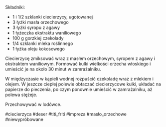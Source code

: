 Składniki:  
- 1 i 1/2 szklanki ciecierzycy, ugotowanej
- 3 łyżki masła orzechowego  
- 3 łyżki syropu z agawy  
- 1 łyżeczka ekstraktu waniliowego  
- 100 g gorzkiej czekolady  
- 1/4 szklanki mleka roślinnego  
- 1 łyżka oleju kokosowego  
  
Ciecierzycę zmiksować wraz z masłem orzechowym, syropem z agawy i ekstraktem waniliowym. Formować kulki wielkości orzecha włoskiego i umieścić je na około 30 minut w zamrażalniku.  
  
W międzyczasie w kąpieli wodnej rozpuścić czekoladę wraz z mlekiem i olejem. W jeszcze ciepłej polewie obtaczać ciecierzycowe kulki, układać na papierze do pieczenia, po czym ponownie umieścić w zamrażalniku, aż polewa stężeje.  
  
Przechowywać w lodówce.

#ciecierzyca #deser #titi_friti #impreza #masło_orzechowe #niewypróbowane